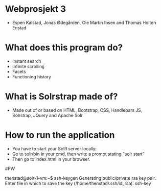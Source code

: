 # Webprosjekt 3
* Espen Kalstad, Jonas Ødegården, Ole Martin Ibsen and Thomas Holten Enstad

# What does this program do?
* Instant search
* Infinite scrolling
* Facets
* Functioning history

# What is Solrstrap made of?
* Made out of or based on HTML, Bootstrap, CSS, Handlebars JS, Solrstrap, JQuery and Apache Solr

# How to run the application
* You have to start your SolR server locally:
* Go to solr/bin in your cmd, then write a prompt stating "solr start"
* Then go to index.html in your browser.

#PW

thenstad@solr-1-vm:~$ ssh-keygen
Generating public/private rsa key pair.
Enter file in which to save the key (/home/thenstad/.ssh/id_rsa): ssh-key
